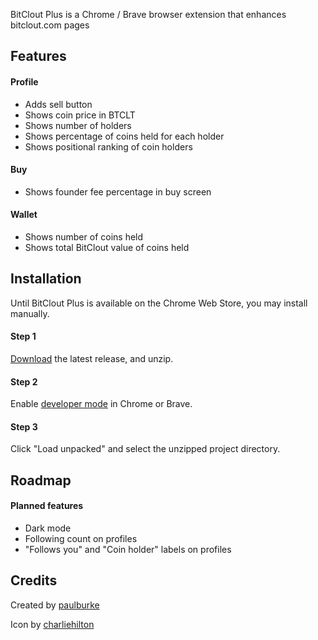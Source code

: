 BitClout Plus is a Chrome / Brave browser extension that enhances bitclout.com pages

## Features

#### Profile 
- Adds sell button
- Shows coin price in BTCLT
- Shows number of holders
- Shows percentage of coins held for each holder
- Shows positional ranking of coin holders

#### Buy
- Shows founder fee percentage in buy screen
  
#### Wallet
- Shows number of coins held
- Shows total BitClout value of coins held

## Installation

Until BitClout Plus is available on the Chrome Web Store, you may install manually.

#### Step 1

[Download](https://github.com/iPaulPro/BitCloutPlus/releases/tag/v0.1) the latest release, and unzip.

#### Step 2

Enable [developer mode](https://developer.chrome.com/docs/extensions/mv2/faq/#faq-dev-01) in Chrome or Brave.

#### Step 3

Click "Load unpacked" and select the unzipped project directory.

## Roadmap

#### Planned features
- Dark mode
- Following count on profiles
- "Follows you" and "Coin holder" labels on profiles

## Credits

Created by [paulburke](https://bitclout.com/u/paulburke)

Icon by [charliehilton](https://bitclout.com/u/charliehilton)
